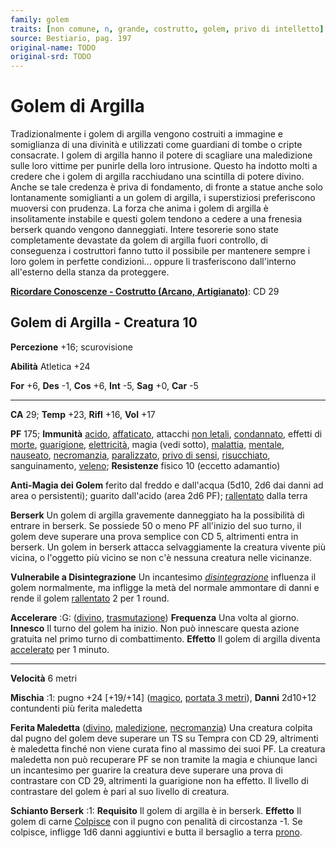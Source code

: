 ```yaml
---
family: golem
traits: [non comune, n, grande, costrutto, golem, privo di intelletto]
source: Bestiario, pag. 197
original-name: TODO
original-srd: TODO
---
```


# Golem di Argilla

Tradizionalmente i golem di argilla vengono costruiti a immagine e somiglianza
di una divinità e utilizzati come guardiani di tombe o cripte consacrate. I
golem di argilla hanno il potere di scagliare una maledizione sulle loro vittime
per punirle della loro intrusione. Questo ha indotto molti a credere che i golem
di argilla racchiudano una scintilla di potere divino. Anche se tale credenza è
priva di fondamento, di fronte a statue anche solo lontanamente somiglianti a un
golem di argilla, i superstiziosi preferiscono muoversi con prudenza. La forza
che anima i golem di argilla è insolitamente instabile e questi golem tendono a
cedere a una frenesia berserk quando vengono danneggiati. Intere tesorerie sono
state completamente devastate da golem di argilla fuori controllo, di
conseguenza i costruttori fanno tutto il possibile per mantenere sempre i loro
golem in perfette condizioni... oppure li trasferiscono dall'interno all'esterno
della stanza da proteggere.

**[Ricordare Conoscenze - Costrutto (Arcano, Artigianato)](/azioni/abilita/ricordare-conoscenze)**:
CD 29

## Golem di Argilla - Creatura 10

**Percezione** +16; scurovisione

**Abilità** Atletica +24

**For** +6, **Des** -1, **Cos** +6, **Int** -5, **Sag** +0, **Car** -5

---

**CA** 29; **Temp** +23, **Rifl** +16, **Vol** +17

**PF** 175; **Immunità** [acido](/tratti/acido),
[affaticato](/condizioni/affaticato), attacchi [non letali](/tratti/non-letale),
[condannato](/condizioni/condannato), effetti di [morte](/tratti/morte),
[guarigione](/tratti/guarigione), [elettricità](/tratti/elettricita), magia
(vedi sotto), [malattia](/tratti/malattia), [mentale](/tratti/mentale),
[nauseato](/condizioni/nauseato), [necromanzia](/tratti/necromanzia),
[paralizzato](/condizioni/paralizzato),
[privo di sensi](/condizioni/privo-di-sensi),
[risucchiato](/condizioni/risucchiato), sanguinamento, [veleno](/tratti/veleno);
**Resistenze** fisico 10 (eccetto adamantio)

**Anti-Magia dei Golem** ferito dal freddo e dall'acqua (5d10, 2d6 dai danni ad
area o persistenti); guarito dall'acido (area 2d6 PF);
[rallentato](/condizioni/rallentato) dalla terra

**Berserk** Un golem di argilla gravemente danneggiato ha la possibilità di
entrare in berserk. Se possiede 50 o meno PF all'inizio del suo turno, il golem
deve superare una prova semplice con CD 5, altrimenti entra in berserk. Un golem
in berserk attacca selvaggiamente la creatura vivente più vicina, o l'oggetto
più vicino se non c'è nessuna creatura nelle vicinanze.

**Vulnerabile a Disintegrazione** Un incantesimo
_[disintegrazione](/incantesimi/disintegrazione)_ influenza il golem
normalmente, ma infligge la metà del normale ammontare di danni e rende il golem
[rallentato](/condizioni/rallentato) 2 per 1 round.

**Accelerare** :G: ([divino](/tratti/divino),
[trasmutazione](/tratti/trasmutazione)) **Frequenza** Una volta al giorno.
**Innesco** Il turno del golem ha inizio. Non può innescare questa azione
gratuita nel primo turno di combattimento. **Effetto** Il golem di argilla
diventa [accelerato](/condizioni/accelerato) per 1 minuto.

---

**Velocità** 6 metri

**Mischia** :1: pugno +24 \[+19/+14] ([magico](/tratti/magico),
[portata 3 metri](/tratti/portata)), **Danni** 2d10+12 contundenti più ferita
maledetta

**Ferita Maledetta** ([divino](/tratti/divino),
[maledizione](/tratti/maledizione), [necromanzia](/tratti/necromanzia)) Una
creatura colpita dal pugno del golem deve superare un TS su Tempra con CD 29,
altrimenti è maledetta finché non viene curata fino al massimo dei suoi PF. La
creatura maledetta non può recuperare PF se non tramite la magia e chiunque
lanci un incantesimo per guarire la creatura deve superare una prova di
contrastare con CD 29, altrimenti la guarigione non ha effetto. Il livello di
contrastare del golem è pari al suo livello di creatura.

**Schianto Berserk** :1: **Requisito** Il golem di argilla è in berserk.
**Effetto** Il golem di carne [Colpisce](/azioni/base/colpire) con il pugno con
penalità di circostanza -1. Se colpisce, infligge 1d6 danni aggiuntivi e butta
il bersaglio a terra [prono](/condizioni/prono).
